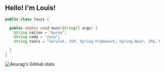 Hello! I'm Louis!
---


```java
public class louis {

  public static void main(String[] args) {
    String nation = "Korea";
    String code = "java";
    String tools = "Servlet, JSP, Spring Framework, Spring Boot, JPA, MySQL, Orcale";

  }
}
```

![Anurag's GitHub stats](https://github-readme-stats.vercel.app/api?username=Louis425&show_icons=true&theme=synthwave)
